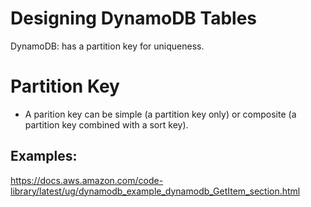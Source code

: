 # Designing DynamoDB Tables
DynamoDB: has a partition key for uniqueness.
# Partition Key
- A parition key can be simple (a partition key only) or composite (a partition key combined with a sort key).

## Examples:
https://docs.aws.amazon.com/code-library/latest/ug/dynamodb_example_dynamodb_GetItem_section.html
